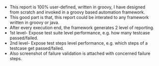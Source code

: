 - This report is 100% user-defined, written in groovy, I have designed from scratch and invoked in a groovy based automation framework. 
- This good part is that, this report could be interated to any framework written in groovy or java.
- After every execution end, the framework generates 2 level of reporting.
- 1st level- Expose test suite level performance, e.g. how many testcase passed/failed.
- 2nd level- Expose test steps level performance, e.g. which steps of a testcase get passed/failed.
- Also screenshot of failure validation is attached with concerned failure steps.
